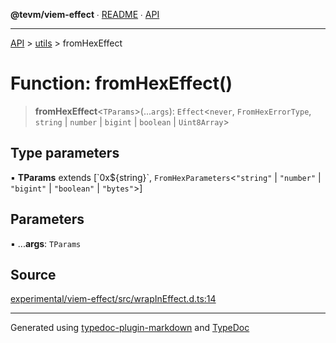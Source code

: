 **@tevm/viem-effect** ∙ [README](../../README.md) ∙ [API](../../API.md)

***

[API](../../API.md) > [utils](../README.md) > fromHexEffect

# Function: fromHexEffect()

> **fromHexEffect**\<`TParams`\>(...`args`): `Effect`\<`never`, `FromHexErrorType`, `string` \| `number` \| `bigint` \| `boolean` \| `Uint8Array`\>

## Type parameters

▪ **TParams** extends [\`0x${string}\`, `FromHexParameters`\<`"string"` \| `"number"` \| `"bigint"` \| `"boolean"` \| `"bytes"`\>]

## Parameters

▪ ...**args**: `TParams`

## Source

[experimental/viem-effect/src/wrapInEffect.d.ts:14](https://github.com/evmts/tevm-monorepo/blob/main/experimental/viem-effect/src/wrapInEffect.d.ts#L14)

***
Generated using [typedoc-plugin-markdown](https://www.npmjs.com/package/typedoc-plugin-markdown) and [TypeDoc](https://typedoc.org/)
